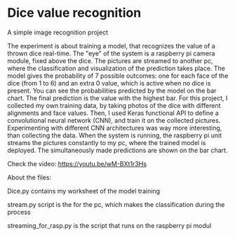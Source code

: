 # Dice value recognition
A simple image recognition project

The experiment is about training a model, that recognizes the value of a thrown dice real-time. The "eye" of the system is a raspberry pi camera module, fixed above the dice. The pictures are streamed to another pc, where the classification and visualization of the prediction takes place. The model gives the probability of 7 possible outcomes: one for each face of the dice (from 1 to 6) and an extra 0 value, which is active when no dice is present. You can see the probabilities predicted by the model on the bar chart. The final prediction is the value with the highest bar.
For this project, I collected my own training data, by taking photos of the dice with different alignments and face values. Then, I used Keras functional API to define a convolutional neural network (CNN), and train it on the collected pictures. Experimenting with different CNN architectures was way more interesting, than collecting the data.
When the system is running, the raspberry pi unit streams the pictures constantly to my pc, where the trained model is deployed. The simultaneously made predictions are shown on the bar chart.

Check the video: https://youtu.be/wM-BXt1r3Hs

About the files:

Dice.py contains my worksheet of the model training

stream.py script is the for the pc, which makes the classification during the process

streaming_for_rasp.py is the script that runs on the raspberry pi modul
